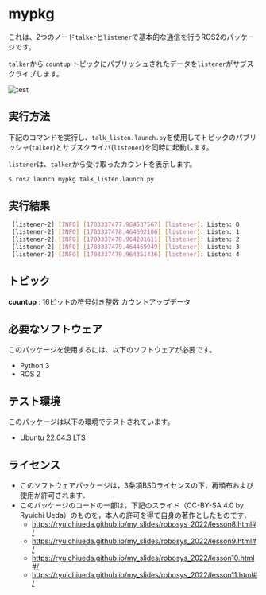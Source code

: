 # mypkg
これは、2つのノード`talker`と`listener`で基本的な通信を行うROS2のパッケージです。

`talker`から `countup` トピックにパブリッシュされたデータを`listener`がサブスクライブします。

![test](https://github.com/harusolidbrave/mypkg/actions/workflows/test.yml/badge.svg)

## 実行方法

下記のコマンドを実行し、`talk_listen.launch.py`を使用してトピックのパブリッシャ(`talker`)とサブスクライバ(`listener`)を同時に起動します。

`listener`は、`talker`から受け取ったカウントを表示します。
   ```bash
   $ ros2 launch mypkg talk_listen.launch.py
   ```

## 実行結果
   ```bash
    [listener-2] [INFO] [1703337477.964537567] [listener]: Listen: 0
    [listener-2] [INFO] [1703337478.464602186] [listener]: Listen: 1
    [listener-2] [INFO] [1703337478.964281611] [listener]: Listen: 2
    [listener-2] [INFO] [1703337479.464469949] [listener]: Listen: 3
    [listener-2] [INFO] [1703337479.964351436] [listener]: Listen: 4
   ```
## トピック

**countup**
: 16ビットの符号付き整数 カウントアップデータ


## 必要なソフトウェア

このパッケージを使用するには、以下のソフトウェアが必要です。

- Python 3
- ROS 2

## テスト環境

このパッケージは以下の環境でテストされています。

- Ubuntu 22.04.3 LTS

## ライセンス
 * このソフトウェアパッケージは，3条項BSDライセンスの下，再頒布および使用が許可されます．
 * このパッケージのコードの一部は，下記のスライド（CC-BY-SA 4.0 by Ryuichi Ueda）のものを，本人の許可を得て自身の著作としたものです．
      * https://ryuichiueda.github.io/my_slides/robosys_2022/lesson8.html#/
      * https://ryuichiueda.github.io/my_slides/robosys_2022/lesson9.html#/
      * https://ryuichiueda.github.io/my_slides/robosys_2022/lesson10.html#/
      * https://ryuichiueda.github.io/my_slides/robosys_2022/lesson11.html#/
